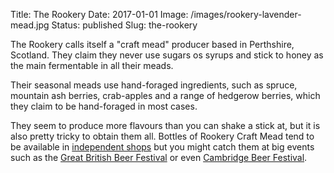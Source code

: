 Title: The Rookery
Date: 2017-01-01
Image: /images/rookery-lavender-mead.jpg
Status: published
Slug: the-rookery

The Rookery calls itself a "craft mead" producer based in Perthshire, Scotland.
They claim they never use sugars os syrups and stick to honey as the main
fermentable in all their meads.

Their seasonal meads use hand-foraged ingredients, such as
spruce, mountain ash berries, crab-apples and a range of hedgerow berries,
which they claim to be hand-foraged in most cases.

They seem to produce more flavours than you can shake a stick at, but it is
also pretty tricky to obtain them all. Bottles of Rookery Craft Mead tend to
be available in [independent shops](http://www.rookery.scot/stockists/) but
you might catch them at big events such as the [Great British Beer Festival](https://www.gbbf.org.uk/whats-on/stalls/) or
even [Cambridge Beer Festival](https://www.cambridgebeerfestival.com/food-drink/mead/).

